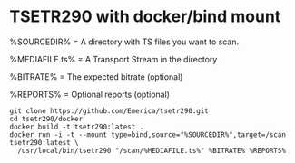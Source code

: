 

# TSETR290 with docker/bind mount #

%SOURCEDIR% = A directory with TS files you want to scan.  

%MEDIAFILE.ts% = A Transport Stream in the directory

%BITRATE% = The expected bitrate (optional)

%REPORTS% = Optional reports (optional)

```
git clone https://github.com/Emerica/tsetr290.git
cd tsetr290/docker
docker build -t tsetr290:latest .
docker run -i -t --mount type=bind,source="%SOURCEDIR%",target=/scan tsetr290:latest \ 
  /usr/local/bin/tsetr290 "/scan/%MEDIAFILE.ts%" %BITRATE% %REPORTS%
```
